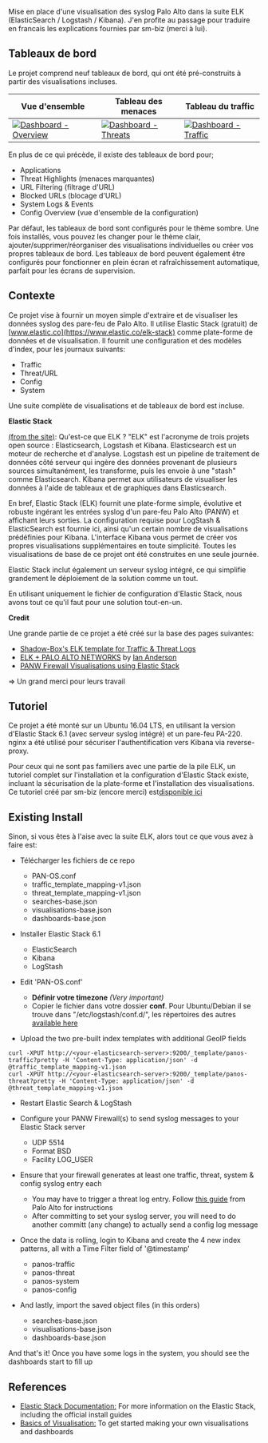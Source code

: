 Mise en place d'une visualisation des syslog Palo Alto dans la suite ELK (ElasticSearch / Logstash / Kibana).
J'en profite au passage pour traduire en francais les explications fournies par sm-biz (merci à lui).


## Tableaux de bord

Le projet comprend neuf tableaux de bord, qui ont été pré-construits à partir des visualisations incluses.

Vue d'ensemble | Tableau des menaces | Tableau du traffic
------------ | ------------- | -------------
[![Dashboard - Overview](https://i.imgur.com/xxl0XCfm.png)](https://i.imgur.com/xxl0XCf.png) | [![Dashboard - Threats](https://i.imgur.com/obE4dIbm.png)](https://i.imgur.com/obE4dIb.png) | [![Dashboard - Traffic](https://i.imgur.com/xuxsmnom.png)](https://i.imgur.com/xuxsmno.png)

En plus de ce qui précède, il existe des tableaux de bord pour;
* Applications
* Threat Highlights (menaces marquantes)
* URL Filtering (filtrage d'URL)
* Blocked URLs (blocage d'URL)
* System Logs & Events
* Config Overview (vue d'ensemble de la configuration)

Par défaut, les tableaux de bord sont configurés pour le thème sombre.
Une fois installés, vous pouvez les changer pour le thème clair, ajouter/supprimer/réorganiser des visualisations individuelles ou créer vos propres tableaux de bord.
Les tableaux de bord peuvent également être configurés pour fonctionner en plein écran et rafraîchissement automatique, parfait pour les écrans de supervision.


## Contexte

Ce projet vise à fournir un moyen simple d'extraire et de visualiser les données syslog des pare-feu de Palo Alto.
Il utilise Elastic Stack (gratuit) de [www.elastic.co](https://www.elastic.co/elk-stack) comme plate-forme de données et de visualisation. Il fournit une configuration et des modèles d'index, pour les journaux suivants:

* Traffic
* Threat/URL
* Config
* System

Une suite complète de visualisations et de tableaux de bord est incluse.


**Elastic Stack**

[(from the site)](https://www.elastic.co/elk-stack): Qu'est-ce que ELK ? "ELK" est l'acronyme de trois projets open source : Elasticsearch, Logstash et Kibana. Elasticsearch est un moteur de recherche et d'analyse. Logstash est un pipeline de traitement de données côté serveur qui ingère des données provenant de plusieurs sources simultanément, les transforme, puis les envoie à une "stash" comme Elasticsearch. Kibana permet aux utilisateurs de visualiser les données à l'aide de tableaux et de graphiques dans Elasticsearch.

En bref, Elastic Stack (ELK) fournit une plate-forme simple, évolutive et robuste ingérant les entrées syslog d'un pare-feu Palo Alto (PANW) et affichant leurs sorties. La configuration requise pour LogStash & ElasticSearch est fournie ici, ainsi qu'un certain nombre de visualisations prédéfinies pour Kibana. L'interface Kibana vous permet de créer vos propres visualisations supplémentaires en toute simplicité. Toutes les visualisations de base de ce projet ont été construites en une seule journée.

Elastic Stack inclut également un serveur syslog intégré, ce qui simplifie grandement le déploiement de la solution comme un tout.

En utilisant uniquement le fichier de configuration d'Elastic Stack, nous avons tout ce qu'il faut pour une solution tout-en-un.

**Credit**

Une grande partie de ce projet a été créé sur la base des pages suivantes:
* [Shadow-Box's ELK template for Traffic & Threat Logs](https://github.com/shadow-box/Palo-Alto-Networks-ELK-Stack)
* [ELK + PALO ALTO NETWORKS](https://anderikistan.com/2016/03/26/elk-palo-alto-networks/) by [Ian Anderson](https://twitter.com/anderikistan)
* [PANW Firewall Visualisations using Elastic Stack](https://github.com/sm-biz/paloalto-elasticstack-viz)

=> Un grand merci pour leurs travail


## Tutoriel

Ce projet a été monté sur un Ubuntu 16.04 LTS, en utilisant la version d'Elastic Stack 6.1 (avec serveur syslog intégré) et un pare-feu PA-220.
nginx a été utilisé pour sécuriser l'authentification vers Kibana via reverse-proxy.

Pour ceux qui ne sont pas familiers avec une partie de la pile ELK, un tutoriel complet sur l'installation et la configuration d'Elastic Stack existe, incluant la sécurisation de la plate-forme et l'installation des visualisations.
Ce tutoriel créé par sm-biz (encore merci) est[disponible ici](https://github.com/sm-biz/paloalto-elasticstack-viz/wiki)


## Existing Install

Sinon, si vous êtes à l'aise avec la suite ELK, alors tout ce que vous avez à faire est:

- Télécharger les fichiers de ce repo
  - PAN-OS.conf
  - traffic_template_mapping-v1.json
  - threat_template_mapping-v1.json
  - searches-base.json
  - visualisations-base.json
  - dashboards-base.json

- Installer Elastic Stack 6.1
  - ElasticSearch
  - Kibana
  - LogStash
  
- Edit 'PAN-OS.conf'
  - **Définir votre timezone** *(Very important)*
  - Copier le fichier dans votre dossier **conf**. Pour Ubuntu/Debian il se trouve dans "/etc/logstash/conf.d/", les répertoires des autres  [available here](https://www.elastic.co/guide/en/logstash/current/dir-layout.html)

- Upload the two pre-built index templates with additional GeoIP fields
```
curl -XPUT http://<your-elasticsearch-server>:9200/_template/panos-traffic?pretty -H 'Content-Type: application/json' -d @traffic_template_mapping-v1.json
curl -XPUT http://<your-elasticsearch-server>:9200/_template/panos-threat?pretty -H 'Content-Type: application/json' -d @threat_template_mapping-v1.json
```    
- Restart Elastic Search & LogStash
- Configure your PANW Firewall(s) to send syslog messages to your Elastic Stack server
  - UDP 5514
  - Format BSD
  - Facility LOG_USER
  
- Ensure that your firewall generates at least one traffic, threat, system & config syslog entry each
  - You may have to trigger a threat log entry. Follow [this guide](https://live.paloaltonetworks.com/t5/Management-Articles/How-to-Test-Threat-Prevention-Using-a-Web-Browser/ta-p/62073) from Palo Alto for instructions
  - After committing to set your syslog server, you will need to do another committ (any change) to actually send a config log message
  
- Once the data is rolling, login to Kibana and create the 4 new index patterns, all with a Time Filter field of '@timestamp'
  - panos-traffic
  - panos-threat
  - panos-system
  - panos-config

- And lastly, import the saved object files (in this orders)
  - searches-base.json
  - visualisations-base.json
  - dashboards-base.json
  
And that's it! Once you have some logs in the system, you should see the dashboards start to fill up
  
 
## References

* [Elastic Stack Documentation:](https://www.elastic.co/guide/en/elasticsearch/reference/6.1/index.html) For more information on the Elastic Stack, including the official install guides
* [Basics of Visualisation:](https://www.elastic.co/guide/en/kibana/6.1/tutorial-visualizing.html) To get started making your own visualisations and dashboards
